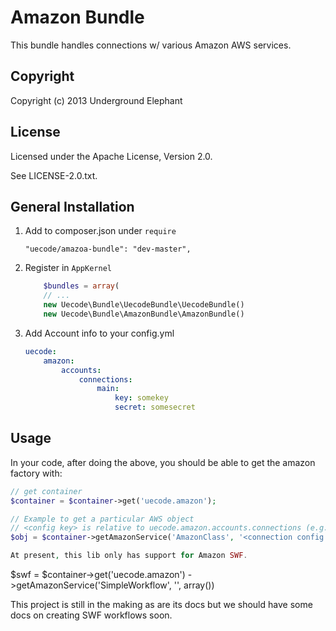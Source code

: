 Amazon Bundle
============

This bundle handles connections w/ various Amazon AWS services.

## Copyright

Copyright (c) 2013 Underground Elephant

## License

Licensed under the Apache License, Version 2.0.

See LICENSE-2.0.txt.

## General Installation

1. Add to composer.json under `require`

	```
	"uecode/amazoa-bundle": "dev-master",
	```

2. Register in `AppKernel`

	``` php
		$bundles = array(
		// ...
		new Uecode\Bundle\UecodeBundle\UecodeBundle()
		new Uecode\Bundle\AmazonBundle\AmazonBundle()
	```

3. Add Account info to your config.yml

	```yml
	uecode:
	    amazon:
	        accounts:
	            connections:
	                main:
	                    key: somekey
	                    secret: somesecret
	```

## Usage

In your code, after doing the above, you should be able to get the amazon factory with:

```php
// get container
$container = $container->get('uecode.amazon');

// Example to get a particular AWS object
// <config key> is relative to uecode.amazon.accounts.connections (e.g., "main")
$obj = $container->getAmazonService('AmazonClass', '<connection config key>', array(<service options>));

At present, this lib only has support for Amazon SWF.
```
$swf = $container->get('uecode.amazon')
                 ->getAmazonService('SimpleWorkflow', '<connection config key>', array(<service options>))

This project is still in the making as are its docs but we should have some docs on
creating SWF workflows soon.
